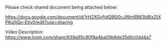 Please check shared document being attached below:

https://docs.google.com/document/d/1rH2XGvfjdQ9Sl0cJWm6B63bBIzZtXPKuIIjQo-Etiy0/edit?usp=sharing

Video Description: https://www.loom.com/share/939a95c90f8a4ba09b8de35d0c0dd4a7

